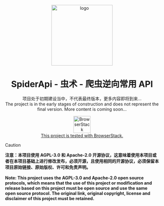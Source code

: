 <p align="center">
  <a href="https://spiderapi.cn/" target="_blank" rel="noopener noreferrer">
    <img width="200px" src="/docs/.vuepress/public/imgages/logo.png" alt="logo">
  </a>
</p>

<h1 align="center">SpiderApi - 虫术 - 爬虫逆向常用 API</h1>
<p align="center">
  <a>项目处于初期建设当中，不代表最终版本，更多内容即将到来...</a>
  <br/>
  <a>The project is in the early stages of construction and does not represent the final version. More content is coming soon...</a>
</p>

<p align="center">
  <img src="https://user-images.githubusercontent.com/498917/52569900-852b3080-2e12-11e9-9bd0-f1e256b13e53.png" height="56" alt="BrowserStack">
  <br/>
  <a href="https://www.browserstack.com/open-source">This project is tested with BrowserStack.</a>
</p>

> [!CAUTION]
> **注意：本项目使用 AGPL-3.0 和 Apache-2.0 开源协议，这意味着使用本项目或者在本项目基础上进行修改发布，必须开源，且使用相同的开源协议，必须保留本项目原始链接、原始版权、许可和免责声明。** <br><br>
> **Note: This project uses the AGPL-3.0 and Apache-2.0 open source protocols, which means that the use of this project or modification and release based on this project must be open source and use the same open source protocol. The original link, original copyright, license and disclaimer of this project must be retained.**
